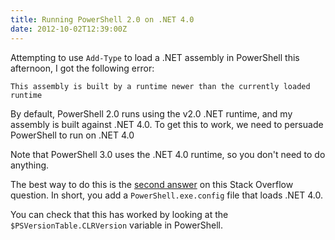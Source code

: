 ```yaml
---
title: Running PowerShell 2.0 on .NET 4.0
date: 2012-10-02T12:39:00Z
---
```

Attempting to use `Add-Type` to load a .NET assembly in PowerShell this afternoon, I got the following error:

    This assembly is built by a runtime newer than the currently loaded runtime
    
By default, PowerShell 2.0 runs using the v2.0 .NET runtime, and my assembly is built
against .NET 4.0. To get this to work, we need to persuade PowerShell to run on .NET 4.0

Note that PowerShell 3.0 uses the .NET 4.0 runtime, so you don't need to do anything.

The best way to do this is the [second answer](http://stackoverflow.com/a/5069146/8446)
on this Stack Overflow question. In short, you add a `PowerShell.exe.config` file that loads .NET 4.0.

You can check that this has worked by looking at the `$PSVersionTable.CLRVersion` variable in PowerShell.
